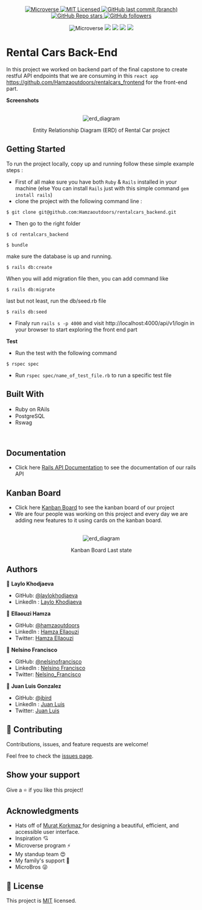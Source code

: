 <p align="center">
  <a href="https://www.microverse.org/">
    <img alt="Microverse" src="https://img.shields.io/badge/-Microverse-blueviolet?style=flat-square">
  </a>
  <a href="https://github.com/Hamzaoutdoors/hello-rails-react/blob/dev/LICENSE.md">
    <img alt="MIT Licensed" src="https://img.shields.io/github/license/Hamzaoutdoors/to-do-list?style=flat-square">
  </a>
  <a href="https://github.com/Hamzaoutdoors/hello-rails-react">
    <img alt="GitHub last commit (branch)" src="https://img.shields.io/github/last-commit/Hamzaoutdoors/hello-rails-react/dev?color=blue&style=flat-square">
  </a>
  <a href="https://github.com/Hamzaoutdoors/hello-rails-react">
    <img alt="GitHub Repo stars" src="https://img.shields.io/github/stars/Hamzaoutdoors/hello-rails-react?color=green&label=%E2%98%85%20stars%20&style=flat-square">
  </a>
  <a href="https://github.com/Hamzaoutdoors">
    <img alt="GitHub followers" src="https://img.shields.io/github/followers/Hamzaoutdoors?color=yellow&logo=github&style=flat-square">
  </a>
</p>

<div align="center">
 <img alt="Microverse" src="https://img.shields.io/badge/Ubuntu-E95420?style=for-the-badge&logo=ubuntu&logoColor=white"> <img src="https://img.shields.io/badge/postgres-%23316192.svg?style=for-the-badge&logo=postgresql&logoColor=white"/>   <img src="https://img.shields.io/badge/ruby-%23CC342D.svg?style=for-the-badge&logo=ruby&logoColor=white"/> <img src="https://img.shields.io/badge/rails-%23CC0000.svg?style=for-the-badge&logo=ruby-on-rails&logoColor=white"/> <img src="https://img.shields.io/badge/github-%23121011.svg?style=for-the-badge&logo=github&logoColor=white"/></div>


# Rental Cars Back-End

In this project we worked on backend part of the final capstone to create restful API endpoints that we are consuming in this `react app` https://github.com/Hamzaoutdoors/rentalcars_frontend for the front-end part.

**Screenshots**

</br>
 <div align="center">
    <img alt="erd_diagram" src="https://user-images.githubusercontent.com/80895497/153301468-ba5412f3-db1f-41fe-bfd1-ec6692c82906.png">
    <p>Entity Relationship Diagram (ERD) of Rental Car project</p>
</div>

## Getting Started
To run the project locally, copy up and running follow these simple example steps :

 - First of all make sure you have both `Ruby` & `Rails` installed in your machine
 (else You can install `Rails` just with this simple command  ```gem install rails```)
 - clone the project with the following command line : 
```
$ git clone git@github.com:Hamzaoutdoors/rentalcars_backend.git
```
 - Then go to the right folder 
```
$ cd rentalcars_backend
```
```
$ bundle
```

make sure the database is up and running.
```
$ rails db:create
```
When you will add migration file then, you can add command like
```
$ rails db:migrate
```
last but not least, run the db/seed.rb file
```
$ rails db:seed
```

 - Finaly run `rails s -p 4000` and visit http://localhost:4000/api/v1/login in your browser to start exploring the front end part

**Test**

- Run the test with the following command 
```
$ rspec spec
```

- Run `rspec spec/name_of_test_file.rb` to run a specific test file

## Built With

 - Ruby on RAils  <img src="https://cdn.emojidex.com/emoji/seal/Ruby.png" width=15px>
 - PostgreSQL <img src="https://user-images.githubusercontent.com/80895497/142954032-f7072df9-3586-48f9-a9e0-7fdd284eb833.png" width=15px>
 - Rswag 
 
</br>

## Documentation

 - Click here [Rails API Documentation](https://hanjelscars.herokuapp.com/api-docs/index.html) to see the documentation of our rails API

 ## Kanban Board

 - Click here [Kanban Board]() to see the kanban board of our project
 - We are four people was working on this project and every day we are adding new features to it using cards on the kanban board.
</br>
 <div align="center">
    <img alt="erd_diagram" src="https://user-images.githubusercontent.com/80895497/152557813-14a47b7a-265c-47d2-a7e7-740e47ea173a.PNG">
    <p>Kanban Board Last state</p>
</div>

## Authors

👤 **Laylo Khodjaeva**

- GitHub: [@laylokhodjaeva](https://github.com/Laylo309)
- LinkedIn : [Laylo Khodjaeva]()

👤 **Ellaouzi Hamza**

- GitHub: [@hamzaoutdoors](https://github.com/Hamzaoutdoors)
- LinkedIn : [Hamza Ellaouzi](https://www.linkedin.com/in/hamza-ellaouzi-137a45b8/)
- Twitter: [Hamza Ellaouzi](https://twitter.com/EllaouziHamza)

👤 **Nelsino Francisco**

- GitHub: [@nelsinofrancisco](https://github.com/nelsinofrancisco)
- LinkedIn : [Nelsino Francisco]()
- Twitter: [Nelsino_Francisco]()

👤 **Juan Luis Gonzalez**

- GitHub: [@jbird](https://github.com/JbirdL86)
- LinkedIn : [Juan Luis]()
- Twitter: [Juan Luis]()

## 🤝 Contributing

Contributions, issues, and feature requests are welcome!

Feel free to check the [issues page](https://github.com/rentalcars_backend/issues).

## Show your support

Give a ⭐️ if you like this project!

## Acknowledgments
- Hats off of [Murat Korkmaz ](https://www.behance.net/muratk) for designing a beautiful, efficient, and accessible user interface.
- Inspiration 💘
- Microverse program ⚡
- My standup team 😍
- My family's support 🙌
- MicroBros 😜

## 📝 License

This project is [MIT](https://github.com/rentalcars_backend/blob/dev/LICENSE.md) licensed.


